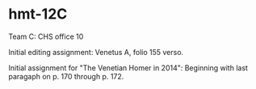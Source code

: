 hmt-12C
=======

Team C: CHS office 10


Initial editing assignment:  Venetus A, folio 155 verso.

Initial assignment for "The Venetian Homer in 2014": Beginning with last paragaph on p. 170 through p. 172.



